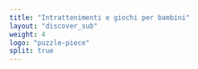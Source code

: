 ```yaml
---
title: "Intrattenimenti e giochi per bambini"
layout: "discover_sub"
weight: 4
logo: "puzzle-piece"
split: true
---
```

